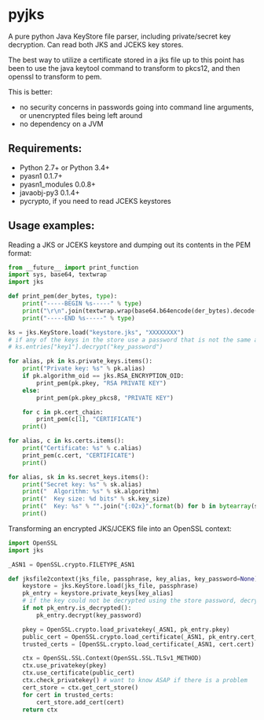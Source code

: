 pyjks
=====

A pure python Java KeyStore file parser, including private/secret key decryption. Can read both JKS and JCEKS key stores.

The best way to utilize a certificate stored in a jks file up to this point has been
to use the java keytool command to transform to pkcs12, and then openssl to transform to pem.

This is better:
 -  no security concerns in passwords going into command line arguments, or unencrypted files being left around
 -  no dependency on a JVM

## Requirements:

 * Python 2.7+ or Python 3.4+
 * pyasn1 0.1.7+
 * pyasn1_modules 0.0.8+
 * javaobj-py3 0.1.4+
 * pycrypto, if you need to read JCEKS keystores

## Usage examples:

Reading a JKS or JCEKS keystore and dumping out its contents in the PEM format:
```python
from __future__ import print_function
import sys, base64, textwrap
import jks

def print_pem(der_bytes, type):
    print("-----BEGIN %s-----" % type)
    print("\r\n".join(textwrap.wrap(base64.b64encode(der_bytes).decode('ascii'), 64)))
    print("-----END %s-----" % type)

ks = jks.KeyStore.load("keystore.jks", "XXXXXXXX")
# if any of the keys in the store use a password that is not the same as the store password:
# ks.entries["key1"].decrypt("key_password")

for alias, pk in ks.private_keys.items():
    print("Private key: %s" % pk.alias)
    if pk.algorithm_oid == jks.RSA_ENCRYPTION_OID:
        print_pem(pk.pkey, "RSA PRIVATE KEY")
    else:
        print_pem(pk.pkey_pkcs8, "PRIVATE KEY")

    for c in pk.cert_chain:
        print_pem(c[1], "CERTIFICATE")
    print()

for alias, c in ks.certs.items():
    print("Certificate: %s" % c.alias)
    print_pem(c.cert, "CERTIFICATE")
    print()

for alias, sk in ks.secret_keys.items():
    print("Secret key: %s" % sk.alias)
    print("  Algorithm: %s" % sk.algorithm)
    print("  Key size: %d bits" % sk.key_size)
    print("  Key: %s" % "".join("{:02x}".format(b) for b in bytearray(sk.key)))
	print()
```


Transforming an encrypted JKS/JCEKS file into an OpenSSL context:
```python
import OpenSSL
import jks

_ASN1 = OpenSSL.crypto.FILETYPE_ASN1

def jksfile2context(jks_file, passphrase, key_alias, key_password=None):
    keystore = jks.KeyStore.load(jks_file, passphrase)
    pk_entry = keystore.private_keys[key_alias]
    # if the key could not be decrypted using the store password, decrypt with a custom password now
    if not pk_entry.is_decrypted():
        pk_entry.decrypt(key_password)

    pkey = OpenSSL.crypto.load_privatekey(_ASN1, pk_entry.pkey)
    public_cert = OpenSSL.crypto.load_certificate(_ASN1, pk_entry.cert_chain[0][1])
    trusted_certs = [OpenSSL.crypto.load_certificate(_ASN1, cert.cert) for alias, cert in keystore.certs]

    ctx = OpenSSL.SSL.Context(OpenSSL.SSL.TLSv1_METHOD)
    ctx.use_privatekey(pkey)
    ctx.use_certificate(public_cert)
    ctx.check_privatekey() # want to know ASAP if there is a problem
    cert_store = ctx.get_cert_store()
    for cert in trusted_certs:
        cert_store.add_cert(cert)
    return ctx

```

